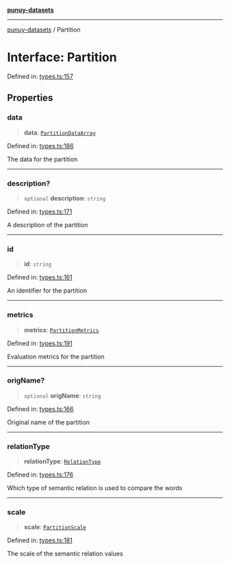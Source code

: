 [**punuy-datasets**](../README.md)

***

[punuy-datasets](../README.md) / Partition

# Interface: Partition

Defined in: [types.ts:157](https://github.com/andrefs/punuy-datasets/blob/4f4a939211d2cce016e60a187467f8bafbe5c3b7/src/lib/types.ts#L157)

## Properties

### data

> **data**: [`PartitionDataArray`](../type-aliases/PartitionDataArray.md)

Defined in: [types.ts:186](https://github.com/andrefs/punuy-datasets/blob/4f4a939211d2cce016e60a187467f8bafbe5c3b7/src/lib/types.ts#L186)

The data for the partition

***

### description?

> `optional` **description**: `string`

Defined in: [types.ts:171](https://github.com/andrefs/punuy-datasets/blob/4f4a939211d2cce016e60a187467f8bafbe5c3b7/src/lib/types.ts#L171)

A description of the partition

***

### id

> **id**: `string`

Defined in: [types.ts:161](https://github.com/andrefs/punuy-datasets/blob/4f4a939211d2cce016e60a187467f8bafbe5c3b7/src/lib/types.ts#L161)

An identifier for the partition

***

### metrics

> **metrics**: [`PartitionMetrics`](../type-aliases/PartitionMetrics.md)

Defined in: [types.ts:191](https://github.com/andrefs/punuy-datasets/blob/4f4a939211d2cce016e60a187467f8bafbe5c3b7/src/lib/types.ts#L191)

Evaluation metrics for the partition

***

### origName?

> `optional` **origName**: `string`

Defined in: [types.ts:166](https://github.com/andrefs/punuy-datasets/blob/4f4a939211d2cce016e60a187467f8bafbe5c3b7/src/lib/types.ts#L166)

Original name of the partition

***

### relationType

> **relationType**: [`RelationType`](../type-aliases/RelationType.md)

Defined in: [types.ts:176](https://github.com/andrefs/punuy-datasets/blob/4f4a939211d2cce016e60a187467f8bafbe5c3b7/src/lib/types.ts#L176)

Which type of semantic relation is used to compare the words

***

### scale

> **scale**: [`PartitionScale`](../type-aliases/PartitionScale.md)

Defined in: [types.ts:181](https://github.com/andrefs/punuy-datasets/blob/4f4a939211d2cce016e60a187467f8bafbe5c3b7/src/lib/types.ts#L181)

The scale of the semantic relation values
